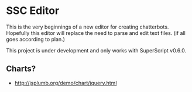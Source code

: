 # SSC Editor

This is the very beginnings of a new editor for creating chatterbots. Hopefully this editor will replace the need to parse and edit text files. (if all goes according to plan.)

This project is under development and only works with SuperScript v0.6.0.

## Charts?
- http://jsplumb.org/demo/chart/jquery.html
